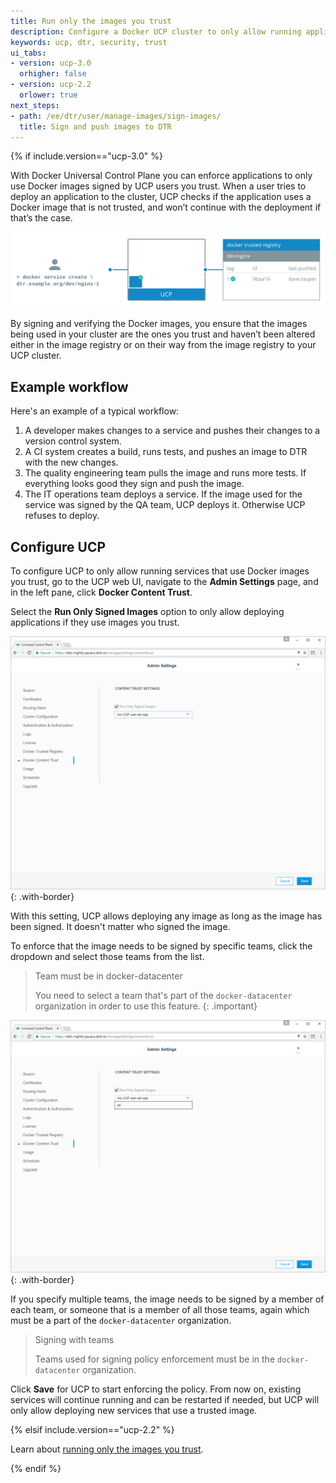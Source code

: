 ```yaml
---
title: Run only the images you trust
description: Configure a Docker UCP cluster to only allow running applications that use images you trust.
keywords: ucp, dtr, security, trust
ui_tabs:
- version: ucp-3.0
  orhigher: false
- version: ucp-2.2
  orlower: true
next_steps:
- path: /ee/dtr/user/manage-images/sign-images/
  title: Sign and push images to DTR
---
```

{% if include.version=="ucp-3.0" %}

With Docker Universal Control Plane you can enforce applications to only use
Docker images signed by UCP users you trust. When a user tries to deploy an
application to the cluster, UCP checks if the application uses a Docker image
that is not trusted, and won’t continue with the deployment if that’s the case.

![Enforce image signing](../../images/run-only-the-images-you-trust-1.svg)

By signing and verifying the Docker images, you ensure that the images being
used in your cluster are the ones you trust and haven’t been altered either in
the image registry or on their way from the image registry to your UCP cluster.

## Example workflow

Here's an example of a typical workflow:

1. A developer makes changes to a service and pushes their changes to a version
   control system.
2. A CI system creates a build, runs tests, and pushes an image to DTR with the
   new changes.
3. The quality engineering team pulls the image and runs more tests. If
   everything looks good they sign and push the image.
4. The IT operations team deploys a service. If the image used for the service
   was signed by the QA team, UCP deploys it. Otherwise UCP refuses to deploy.

## Configure UCP

To configure UCP to only allow running services that use Docker images you
trust, go to the UCP web UI, navigate to the **Admin Settings** page, and in
the left pane, click **Docker Content Trust**.

Select the **Run Only Signed Images** option to only allow deploying
applications if they use images you trust.

![UCP settings](../../images/run-only-the-images-you-trust-2.png){: .with-border}

With this setting, UCP allows deploying any image as long as the image has
been signed. It doesn't matter who signed the image.

To enforce that the image needs to be signed by specific teams, click the
dropdown and select those teams from the list.

> Team must be in docker-datacenter
>
> You need to select a team that's part of the `docker-datacenter` organization
> in order to use this feature.
{: .important}

![UCP settings](../../images/run-only-the-images-you-trust-3.png){: .with-border}

If you specify multiple teams, the image needs to be signed by a member of each
team, or someone that is a member of all those teams, again which must be a part
of the `docker-datacenter` organization.

> Signing with teams
>
> Teams used for signing policy enforcement must be in the `docker-datacenter`
> organization.

Click **Save** for UCP to start enforcing the policy. From now on, existing
services will continue running and can be restarted if needed, but UCP will only
allow deploying new services that use a trusted image.

{% elsif include.version=="ucp-2.2" %}

Learn about [running only the images you trust](/datacenter/ucp/2.2/guides/admin/configure/run-only-the-images-you-trust.md).

{% endif %}
